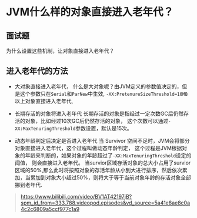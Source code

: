 # JVM什么样的对象直接进入老年代？

## 面试题

为什么设置这些机制，让对象直接进入老年代？

## 进入老年代的方法

- 大对象直接进入老年代，
  什么是大对象呢？由JVM定义的参数值决定的，但是这个参数只在`Serial`和`ParNew`中生效, 
  `-XX:PretenureSizeThreshold=10MB`以上对象直接进入老年代,

- 长期存活的对象将进入老年代
  长期存活的对象是指经过一定次数GC后仍然存活的对象，比如经过10次GC后仍然存活的对象，
  这个次数可以通过`-XX:MaxTenuringThreshold`参数设置，默认是15次。

- 动态年龄判定后决定是否进入老年代
  当 Survivor 空间不足时，JVM会将部分对象直接进入老年代，这个过程叫做动态年龄判定，
  这个过程是JVM根据对象的年龄来判断的，如果对象的年龄超过了`-XX:MaxTenuringThreshold`设定的阈值，
  则会直接进入老年代。
  当survior区域存活对象的总大小占用了survior区域的50%,那么此时将按照对象的存活年龄从小到大进行排序，然后依次累加，当累加到对象大小超过50%，则将大于等于当前对象年龄的存活对象全部挪到老年代.


> https://www.bilibili.com/video/BV1AT42197jB?spm_id_from=333.788.videopod.episodes&vd_source=5a41e8ae8c0a4c2c6809a5ccf977c1a9

